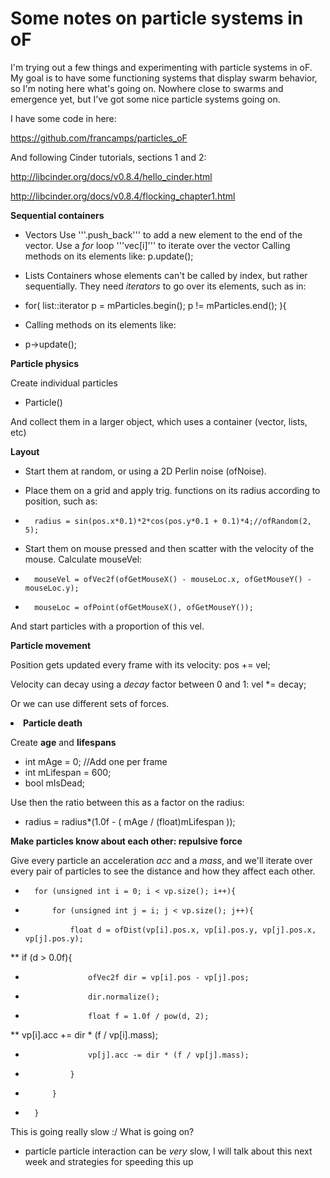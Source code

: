 # Some notes on particle systems in oF

I'm trying out a few things and experimenting with particle systems in oF. My goal is to have some functioning systems  that display swarm behavior, so I'm noting here what's going on. Nowhere close to swarms and emergence yet, but I've got some nice particle systems going on. 

I have some code in here:

[](https://github.com/francamps/particles_oF)https://github.com/francamps/particles_oF

And following Cinder tutorials, sections 1 and 2:

[](http://libcinder.org/docs/v0.8.4/hello_cinder.html)http://libcinder.org/docs/v0.8.4/hello_cinder.html

[](http://libcinder.org/docs/v0.8.4/flocking_chapter1.html)http://libcinder.org/docs/v0.8.4/flocking_chapter1.html 

**Sequential containers**

*   Vectors Use '''.push_back''' to add a new element to the end of the vector. Use a _for_ loop '''vec[i]''' to iterate over the vector Calling methods on its elements like: p.update();
*   Lists Containers whose elements can't be called by index, but rather sequentially. They need _iterators_ to go over its elements, such as in:

*   for( list<Particle>::iterator p = mParticles.begin(); p != mParticles.end(); ){

*   Calling methods on its elements like:

*   p->update();

**Particle physics**

Create individual particles

*   Particle()

And collect them in a larger object, which uses a container (vector, lists, etc)

**Layout**

*   Start them at random, or using a 2D Perlin noise (ofNoise).
*   Place them on a grid and apply trig. functions on its radius according to position, such as:

*       radius = sin(pos.x*0.1)*2*cos(pos.y*0.1 + 0.1)*4;//ofRandom(2, 5);

*   Start them on mouse pressed and then scatter with the velocity of the mouse. Calculate mouseVel:

*       mouseVel = ofVec2f(ofGetMouseX() - mouseLoc.x, ofGetMouseY() - mouseLoc.y);
*       mouseLoc = ofPoint(ofGetMouseX(), ofGetMouseY());

And start particles with a proportion of this vel.

**Particle movement**

Position gets updated every frame with its velocity: pos += vel;

Velocity can decay using a _decay_ factor between 0 and 1: vel *= decay;

Or we can use different sets of forces.
<undefined><li>**Particle death**</li></undefined>

Create **age** and **lifespans**

*   int mAge = 0; //Add one per frame
*   int mLifespan = 600;
*   bool mIsDead;

Use then the ratio between this as a factor on the radius:

*   radius = radius*(1.0f - ( mAge / (float)mLifespan ));

**Make particles know about each other: repulsive force**

Give every particle an acceleration _acc_ and a _mass_, and we'll iterate over every pair of particles to see the distance and how they affect each other.

*       for (unsigned int i = 0; i < vp.size(); i++){
*           for (unsigned int j = i; j < vp.size(); j++){
*               float d = ofDist(vp[i].pos.x, vp[i].pos.y, vp[j].pos.x, vp[j].pos.y);
**               if (d > 0.0f){
*                   ofVec2f dir = vp[i].pos - vp[j].pos;
*                   dir.normalize();
*                   float f = 1.0f / pow(d, 2);
**                   vp[i].acc += dir * (f / vp[i].mass);
*                   vp[j].acc -= dir * (f / vp[j].mass);
*               }
*           }
*       }

This is going really slow :/ What is going on?

*   particle particle interaction can be *very* slow, I will talk about this next week and strategies for speeding this up